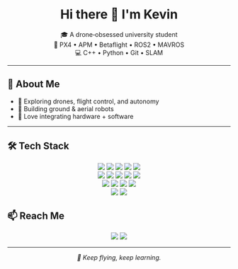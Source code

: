 <h1 align="center">Hi there 👋 I'm Kevin</h1>

<p align="center">
  🎓 A drone‑obsessed university student<br>
  🚁 PX4 • APM • Betaflight • ROS2 • MAVROS<br>
  💻 C++ • Python • Git • SLAM
</p>

---

## 🚀 About Me

- 🔧 Exploring drones, flight control, and autonomy  
- 🤖 Building ground & aerial robots  
- 🧩 Love integrating hardware + software

---

## 🛠️ Tech Stack

<p align="center">
  <!-- 语言 & 框架 -->
  <img src="https://img.shields.io/badge/-C%2B%2B-00599C?style=for-the-badge&logo=c%2B%2B&logoColor=white"/>
  <img src="https://img.shields.io/badge/-Python-3776AB?style=for-the-badge&logo=python&logoColor=white"/>
  <img src="https://img.shields.io/badge/-Git-F05032?style=for-the-badge&logo=git&logoColor=white"/>
  <img src="https://img.shields.io/badge/-ROS2_Humble-22314E?style=for-the-badge&logo=ros&logoColor=white"/>
  <img src="https://img.shields.io/badge/-Ubuntu_22.04-E95420?style=for-the-badge&logo=ubuntu&logoColor=white"/>

  <br/>

  <!-- 无人机系统 -->
  <img src="https://img.shields.io/badge/-PX4-000000?style=for-the-badge&logo=px4&logoColor=white"/>
  <img src="https://img.shields.io/badge/-ArduPilot-008000?style=for-the-badge&logo=ardupilot&logoColor=white"/>
  <img src="https://img.shields.io/badge/-Betaflight-FECA1B?style=for-the-badge&logo=betaflight&logoColor=black"/>
  <img src="https://img.shields.io/badge/-QGroundControl-3949AB?style=for-the-badge&logo=qgroundcontrol&logoColor=white"/>
  <img src="https://img.shields.io/badge/-ExpressLRS_Config-00BFFF?style=for-the-badge&logo=expresslrs&logoColor=white"/>

  <br/>

  <!-- 工具 -->
  <img src="https://img.shields.io/badge/-Arduino_IDE-00979D?style=for-the-badge&logo=arduino&logoColor=white"/>
  <img src="https://img.shields.io/badge/-STM32CubeMX-03234B?style=for-the-badge&logo=stmicroelectronics&logoColor=white"/>
  <img src="https://img.shields.io/badge/-VS_Code-007ACC?style=for-the-badge&logo=visual-studio-code&logoColor=white"/>
  <img src="https://img.shields.io/badge/-SolidWorks-FF0000?style=for-the-badge&logo=solidworks&logoColor=white"/>

  <br/>

  <!-- 可视化 & 系统 -->
  <img src="https://img.shields.io/badge/-OpenCV-5C3EE8?style=for-the-badge&logo=opencv&logoColor=white"/>
  <img src="https://img.shields.io/badge/-Linux-000000?style=for-the-badge&logo=linux&logoColor=white"/>
</p>



## 📫 Reach Me

<p align="center">
  <a href="mailto:tjq1994264536@icloud.com"><img src="https://img.shields.io/badge/-Email-D14836?style=for-the-badge&logo=gmail&logoColor=white"/></a>
  <a href="https://github.com/kevintjq"><img src="https://img.shields.io/badge/-GitHub-100000?style=for-the-badge&logo=github&logoColor=white"/></a>
</p>

---

<p align="center"><i>🛫 Keep flying, keep learning.</i></p>
